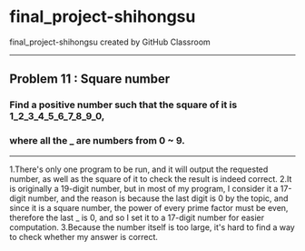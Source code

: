 # final_project-shihongsu
final_project-shihongsu created by GitHub Classroom
***
## Problem 11 : Square number

### Find a positive number such that the square of it is 1_2_3_4_5_6_7_8_9_0, 
### where all the _ are numbers from 0 ~ 9.
***
1.There's only one program to be run, and it will output the requested number, as well as the square of it to check the result is indeed correct.
2.It is originally a 19-digit number, but in most of my program, I consider it a 17-digit number, and the reason is because the last digit is 0 by the topic, and since it is a       square number, the power of every prime factor must be even, therefore the last _ is 0, and so I set it to a 17-digit number for easier computation.
3.Because the number itself is too large, it's hard to find a way to check whether my answer is correct.
